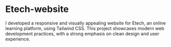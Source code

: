# Etech-website
I developed a responsive and visually appealing website for Etech, an online learning platform, using Tailwind CSS. This project showcases modern web development practices, with a strong emphasis on clean design and user experience.
